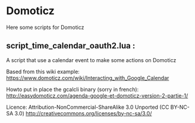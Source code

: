 # Domoticz
Here some scripts for Domoticz

## script_time_calendar_oauth2.lua :
A script that use a calendar event to make some actions on Domoticz

Based from this wiki example: https://www.domoticz.com/wiki/Interacting_with_Google_Calendar

Howto put in place the gcalcli binary (sorry in french): http://easydomoticz.com/agenda-google-et-domoticz-version-2-partie-1/


Licence: Attribution-NonCommercial-ShareAlike 3.0 Unported (CC BY-NC-SA 3.0)
http://creativecommons.org/licenses/by-nc-sa/3.0/
